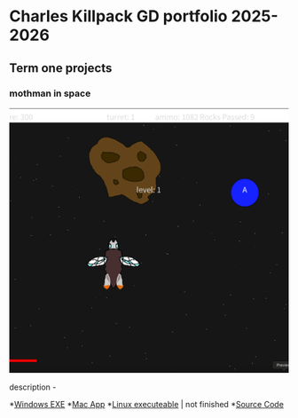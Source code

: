# Charles Killpack GD portfolio 2025-2026 

## Term one projects

### mothman in space

![SpaceGame](https://github.com/charles-K102/port-1b-/blob/main/images/spacegame.png?raw=true)

description - 

*[Windows EXE](https://github.com/charles-K102/port-1b-/blob/main/src/Spacegame/windows-amd64.zip)
*[Mac App](https://github.com/charles-K102/port-1b-/blob/main/src/Spacegame/macos-aarch64.zip)
*[Linux executeable]() | not finished
*[Source Code](https://github.com/charles-K102/port-1b-/tree/main/src/Spacegame/Spacegame)
